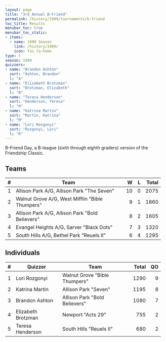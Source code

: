 ```yaml
---
layout: page
title: "3rd Annual B-Friend"
permalink: /history/1999/tournaments/b-friend
toc_title: Results
menubar_toc: true
menubar_toc_static:
- items:
  - name: 1999 Season
    link: /history/1999/
    icon: fas fa-home
type: t
season: 1999
quizzers:
- name: "Brandon Ashton"
  sort: "Ashton, Brandon"
  l: "A"
- name: "Elizabeth Brotzman"
  sort: "Brotzman, Elizabeth"
  l: "B"
- name: "Teresa Henderson"
  sort: "Henderson, Teresa"
  l: "H"
- name: "Katrina Martin"
  sort: "Martin, Katrina"
  l: "M"
- name: "Lori Rozgonyi"
  sort: "Rozgonyi, Lori"
  l: "R"
---
```


B-Friend Day, a B-league (sixth through eighth graders) version of the Friendship Classic.

## Teams

|    # | Team                                            |    W |    L | Total |
| ---: | ----------------------------------------------- | ---: | ---: | ----: |
|    1 | Allison Park A/G, Allison Park "The Seven"      |   10 |    0 |  2075 |
|    2 | Walnut Grove A/G, West Mifflin "Bible Thumpers" |    9 |    1 |  1860 |
|    3 | Allison Park A/G, Allison Park "Bold Believers" |    8 |    2 |  1605 |
|    4 | Evangel Heights A/G, Sarver "Black Dots"        |    7 |    3 |  1320 |
|    5 | South Hills A/G, Bethel Park "Reuels II"        |    6 |    4 |  1295 |

## Individuals

|    # | Quizzer            | Team                          | Total |   QO |
| ---: | ------------------ | ----------------------------- | ----: | ---: |
|    1 | Lori Rozgonyi      | Walnut Grove "Bible Thumpers" |  1290 |    9 |
|    2 | Katrina Martin     | Allison Park "Seven"          |  1195 |    8 |
|    3 | Brandon Ashton     | Allison Park "Bold Believers" |  1080 |    7 |
|    4 | Elizabeth Brotzman | Newport "Acts 29"             |   755 |    2 |
|    5 | Teresa Henderson   | South Hills "Reuels II"       |   680 |    2 |